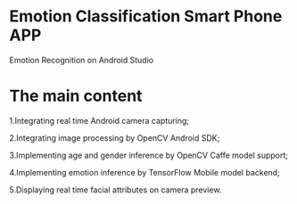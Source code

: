 # Emotion Classification Smart Phone APP
Emotion Recognition on Android Studio

# The main content
1.Integrating real time Android camera capturing;

2.Integrating image processing by OpenCV Android SDK;

3.Implementing age and gender inference by OpenCV Caffe model support;

4.Implementing emotion inference by TensorFlow Mobile model backend;

5.Displaying real time facial attributes on camera preview.

